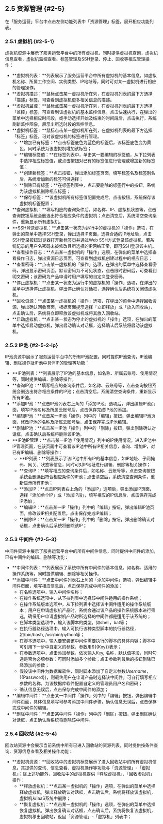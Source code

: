 ## 2.5 资源管理 {#2-5}

在「服务运营」平台中点击左侧功能列表中「资源管理」标签，展开相应功能列表。

### 2.5.1 虚拟机 {#2-5-1}

虚拟机资源中展示了服务运营平台中的所有虚拟机，同时提供虚拟机查询，虚拟机信息查看，虚拟机监控查看、标签管理及SSH登录、停止、回收等相应管理操作：

*  **虚拟机列表：**列表展示了服务运营平台中所有虚拟机的基本信息，如虚拟机名称、所属工作空间、实例类型、IP地址等，同时可对某一虚拟机进行相应的管理操作。
*  **虚拟机描述：**鼠标点击某一虚拟机所在列，在虚拟机列表的最下方选择「描述」标签，可查看到虚拟机更多相关信息的描述。
*  **虚拟机监控：**鼠标点击某一虚拟机所在列，在虚拟机列表的最下方选择「监控」标签，可查看到该虚拟机的基本监控信息。点击快速执行，在弹出的菜单中选择相应时间段，或手动选择开始及结束的时间段后，点击执行，系统刷新监控图像，展示出所选时段的监控信息。
*  **虚拟机标签：**鼠标点击某一虚拟机所在列，在虚拟机列表的最下方选择「标签」标签，可对该虚拟机的标签进行管理。
    *  **增加已有标签：**点击标签底色为蓝色的标签后，该标签底色变为黄色，同时系统为该虚拟机增加该标签；
    *  **编辑标签值：**在标签列表中，单击某一要编辑的标签值，从下拉列表中选择相应标签值，或点击按钮对已有的标签值进行管理或增加新的标签值；
    *  **创建新标签：**点击按钮，弹出添加标签页面，填写标签名及标签别名后，系统增加新的标签可供选择；
    *  **删除已有标签：**在标签列表中，点击要删除的标签行中的按钮，系统为该虚拟机删除相应标签；
    *  **保存标签：**该虚拟机所有标签值配置完成后，点击按钮，系统保存该虚拟机标签配置；
*  **查询虚拟机：**填写相应的查询条件后，如名称、IP、虚拟机状态等，点击查询按钮系统会删选出符合相应条件的虚拟机；点击清空后，系统清空查询条件，重新显示所有虚拟机。
*  **SSH登录虚拟机：**点击某一状态为运行中的虚拟机的「操作」选项，在弹出的菜单中选择SSH登录，弹出选择IP页面，选择合适的IP地址后，点击SSH登录按钮浏览器打开新标签页并通过Web SSH方式登录该虚拟机，若系统记录的用户名密码未被修改且所选择的IP网络正常，即可SSH登录该主机。
*  **查看操作日志：**点击某一虚拟机的「操作」选项，在弹出的菜单中选择查看操作日志，弹出资源日志页面，可查看到虚拟机创建过程中的相应日志；
*  **查看密码：**点击某一虚拟机的「操作」选项，在弹出的菜单中选择查看密码，弹出显示密码页面，默认密码为不可见状态，点击限时密码后，可查看到明文密码；该密码为产品申请时用户填写的自定义登录密码。
*  **停止虚拟机：**点击某一状态为运行中的虚拟机的「操作」选项，在弹出的菜单中选择停止虚拟机，弹出停止确认对话框，选择确认后系统将关闭该虚拟机。
*  **回收资源：**点击某一虚拟机的「操作」选项，在弹出的菜单中选择回收资源，弹出确认回收页面，根据页面提示选择「立即释放」或「放入回收站」，点击确认后，系统将立即释放该虚拟机或将其放入回收站。
*  **启动虚拟机：**点击某一状态为停止的虚拟机的「操作」选项，在弹出的菜单中选择启动虚拟机，弹出启动确认对话框，选择确认后系统将启动该虚拟机。

### 2.5.2 IP池 {#2-5-2-ip}

IP池资源中展示了服务运营平台中的所有IP池配置，同时提供IP池查询，IP池编辑、删除操作及IP池中具体IP的管理等功能：

*  **IP池列表：**列表展示了IP池的基本信息，如名称、所属云账号、使用情况等，同时提供编辑、删除等操作。
*  **查询IP池：**填写相应的查询条件后，如名称、云账号等，点击查询按钮系统会删选出符合相应条件的IP池；点击清空后，系统清空查询条件，重新显示所有IP池。
*  **添加IP池：**点击IP池列表右上角的「添加IP池」选项后，弹出编辑IP池页面，填写IP池名称及所属云账号后，点击保存完成IP池的添加。
*  **编辑IP池：**点击某一IP池「操作」列中的「编辑」按钮，弹出编辑IP池页面，修改IP池的名称及所属云账号后，点击保存完成IP池编辑。
*  **删除IP池：**点击某一IP池「操作」列中的「删除」按钮，弹出删除确认对话框，点击确认后系统将删除该IP池。
*  **IP池IP管理：**点击某一IP池「使用情况」列中的IP使用情况，进入IP池中IP管理页面，在该页面中可查看该IP池中所有IP相关信息，查询、增加IP，对已有IP编辑、删除等操作：
    *  **IP列表：**列表展示了该IP池中所有IP的基本信息，如IP地址、子网掩码、网关、状态等信息，同时可对IP地址进行编辑、删除等相关操作；
    *  **查询IP：**填写相应的查询条件后，如名称、云账号等，点击查询按钮系统会删选出符合相应条件的IP池；点击清空后，系统清空查询条件，重新显示所有IP池；
    *  **添加IP：**点击IP列表右上角的「添加IP」选项后，弹出添加IP页面，选择「添加单个IP」或「添加IP段」，填写相应的IP信息后，点击保存完成IP添加；
    *  **编辑IP：**点击某一IP「操作」列中的「编辑」按钮，弹出编辑IP池页面，修改该IP相关配置后，点击保存完成IP编辑；
    *  **删除IP：**点击某一IP「操作」列中的「删除」按钮，弹出删除确认对话框，点击确认后系统将删除该IP；

### 2.5.3 中间件 {#2-5-3}

中间件资源中展示了服务运营平台中的所有中间件信息，同时提供中间件的添加，已有中间件的编辑、删除等功能：

*  **中间件列表：**列表展示了系统中所有中间件的基本信息，如名称、适用的操作系统等，同时提供编辑、删除等相关操作。
*  **添加中间件：**点击中间件列表右上角的「添加中间件」选项，弹出编辑中间件页面，填写相应信息后，点击保存完成中间件的添加：
    *  在名称选项中，输入中间件名称；
    *  在操作系统选项中，从下拉列表中选择该中间件适用的操作系统；
    *  在操作系统版本选项中，从下拉列表中选择该中间件适用的操作系统版本；用户在申请虚拟机产品时，系统会通过该产品的操作系统版本进行筛选，确保用户申请虚拟机产品时所选择的中间件都是适用于该系统的；
    *  在脚本类型选项中，输入该脚本的类型，如shell，bat等；
    *  在执行器路径选项中，输入可执行该种类型脚本的执行器路径，如/bin/bash, /usr/bin/python等；
    *  在脚本选项中，输入要安装该中间件需要执行的脚本的具体内容；脚本中可引用下一步中自定义的参数，参数用$\{\{Key\}\}表示；
    *  在参数选项中，点击添加参数，依次输入Key, 名称，默认值字段，同时勾选是否为必填参数；可同时添加多个参数；点击参数列最后的按钮删除已经添加的参数；
    *  假设该中间件为数据库软件，同时脚本添加了自定义参数${{Username}}，${{Password}}，则最终用户在申请产品时选择该中间件，可自行填写相应参数的名称，为该数据库软件配置自定义的管理员用户名和密码；
    *  确认信息无误后，点击保存完成中间件的添加；
*  **编辑中间件：**点击某一中间件「操作」列中的「编辑」按钮，弹出编辑中间件页面，具体信息填写可参考添加中间件步骤，确认信息无误后，点击保存完成中间件的编辑。
*  **删除中间件：**点击某中间件「操作」列中的「删除」按钮，弹出删除确认对话框，点击确认后系统将删除该中间件。

### 2.5.4 回收站 {#2-5-4}

回收站资源中会展示当前系统中所有已进入回收站的资源列表，同时提供按条件查询、资源信息查看及相关操作功能：

*  **虚拟机资源：**回收站中的虚拟机标签展示了进入回收站中的所有虚拟机信息，其提供的查询、信息查看、虚拟机操作等功能与「资源管理」-「虚拟机」；除上述功能外，回收站中的虚拟机提供「释放虚拟机」、「回收虚拟机」操作：
    *  **释放虚拟机：**点击某一虚拟机的「操作」选项，在弹出的菜单中选择释放虚拟机，弹出释放确认对话框，点击确认后，系统将释放该虚拟机，虚拟机从IaaS系统中删除；
    *  **恢复虚拟机：**点击某一虚拟机的「操作」选项，在弹出的菜单中选择恢复虚拟机，弹出恢复确认对话框，点击确认后，系统将恢复该虚拟机，虚拟机移出回收站，返回「资源管理」-「虚拟机」列表中；